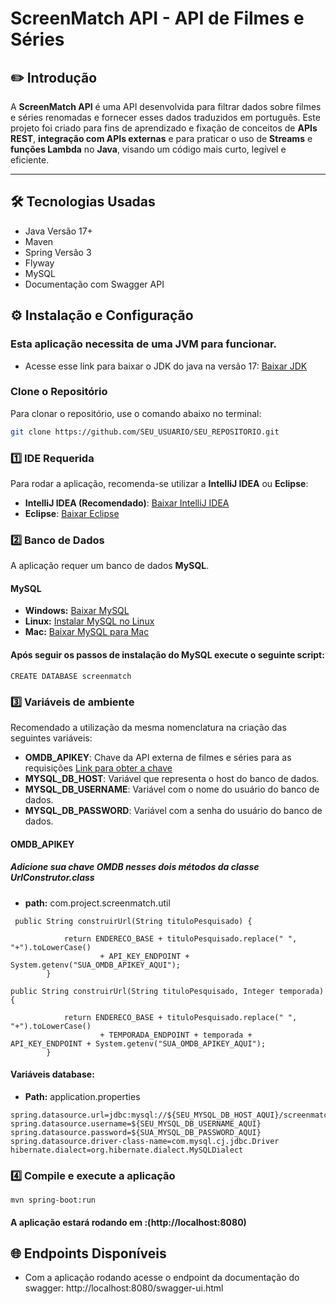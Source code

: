 # **ScreenMatch API - API de Filmes e Séries**  

## ✏️ **Introdução**  
A **ScreenMatch API** é uma API desenvolvida para filtrar dados sobre filmes e séries renomadas e fornecer esses dados traduzidos em português. Este projeto foi criado para fins de aprendizado e fixação de conceitos de **APIs REST**, **integração com APIs externas** e para praticar o uso de **Streams** e **funções Lambda** no **Java**, visando um código mais curto, legível e eficiente.

---

## 🛠️ **Tecnologias Usadas**
- Java Versão 17+
- Maven
- Spring Versão 3
- Flyway
- MySQL
- Documentação com Swagger API

## ⚙️ **Instalação e Configuração**  
### **Esta aplicação necessita de uma JVM para funcionar.**
- Acesse esse link para baixar o JDK do java na versão 17: [Baixar JDK](https://www.oracle.com/java/technologies/javase/jdk17-archive-downloads.html)

### **Clone o Repositório**
Para clonar o repositório, use o comando abaixo no terminal:

```sh
git clone https://github.com/SEU_USUARIO/SEU_REPOSITORIO.git
````

### **1️⃣ IDE Requerida**  
Para rodar a aplicação, recomenda-se utilizar a **IntelliJ IDEA** ou **Eclipse**:  
- **IntelliJ IDEA (Recomendado)**: [Baixar IntelliJ IDEA](https://www.jetbrains.com/idea/download/)  
- **Eclipse**: [Baixar Eclipse](https://www.eclipse.org/downloads/)  

### **2️⃣ Banco de Dados**  
A aplicação requer um banco de dados **MySQL**.  

#### **MySQL**  
- **Windows:** [Baixar MySQL](https://dev.mysql.com/downloads/installer/)  
- **Linux:** [Instalar MySQL no Linux](https://dev.mysql.com/doc/refman/8.0/en/linux-installation.html)  
- **Mac:** [Baixar MySQL para Mac](https://dev.mysql.com/downloads/mysql/)

#### Após seguir os passos de instalação do MySQL execute o seguinte script:
```plaintext
CREATE DATABASE screenmatch
````

### **3️⃣ Variáveis de ambiente**

Recomendado a utilização da mesma nomenclatura na criação das seguintes variáveis:

- **OMDB_APIKEY**: Chave da API externa de filmes e séries para as requisições [Link para obter a chave](https://www.omdbapi.com/apikey.aspx)
- **MYSQL_DB_HOST**: Variável que representa o host do banco de dados.
- **MYSQL_DB_USERNAME**: Variável com o nome do usuário do banco de dados.
- **MYSQL_DB_PASSWORD**: Variável com a senha do usuário do banco de dados.

#### **OMDB_APIKEY**
##### **Adicione sua chave OMDB nesses dois métodos da classe UrlConstrutor.class** 
- **path:** com.project.screenmatch.util
```plaintext
 public String construirUrl(String tituloPesquisado) {

            return ENDERECO_BASE + tituloPesquisado.replace(" ", "+").toLowerCase()
                    + API_KEY_ENDPOINT + System.getenv("SUA_OMDB_APIKEY_AQUI");
        }
````
```plaintext
public String construirUrl(String tituloPesquisado, Integer temporada) {

            return ENDERECO_BASE + tituloPesquisado.replace(" ", "+").toLowerCase()
                    + TEMPORADA_ENDPOINT + temporada +  API_KEY_ENDPOINT + System.getenv("SUA_OMDB_APIKEY_AQUI");
        } 
````


#### **Variáveis database:**
- **Path:** application.properties
```plaintext
spring.datasource.url=jdbc:mysql://${SEU_MYSQL_DB_HOST_AQUI}/screenmatch
spring.datasource.username=${SEU_MYSQL_DB_USERNAME_AQUI}
spring.datasource.password=${SUA_MYSQL_DB_PASSWORD_AQUI}
spring.datasource.driver-class-name=com.mysql.cj.jdbc.Driver
hibernate.dialect=org.hibernate.dialect.MySQLDialect
````
### **4️⃣ Compile e execute a aplicação**
```plaintext
mvn spring-boot:run
````
#### A aplicação estará rodando em :(http://localhost:8080) 

##  🌐 **Endpoints Disponíveis** 
- Com a aplicação rodando acesse o endpoint da documentação do swagger: http://localhost:8080/swagger-ui.html




 


